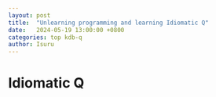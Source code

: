 ```yaml
---
layout: post
title:  "Unlearning programming and learning Idiomatic Q"
date:   2024-05-19 13:00:00 +0800
categories: top kdb-q
author: Isuru
---
```


# Idiomatic Q

